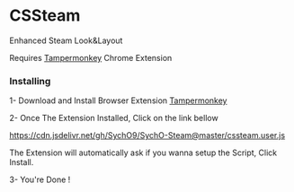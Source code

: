 # CSSteam
Enhanced Steam Look&Layout

Requires [Tampermonkey](www.tampermonkey.net) Chrome Extension

### Installing
1- Download and Install Browser Extension [Tampermonkey](www.tampermonkey.net)

2- Once The Extension Installed, Click on the link bellow

https://cdn.jsdelivr.net/gh/SychO9/SychO-Steam@master/cssteam.user.js

The Extension will automatically ask if you wanna setup the Script, Click Install.

3- You're Done !
